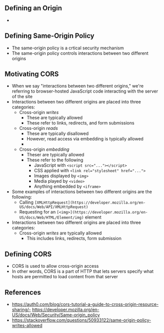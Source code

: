 ## Defining an Origin
- 

## Defining Same-Origin Policy
- The same-origin policy is a crtical security mechanism
- The same-origin policy controls interactions between two different origins

## Motivating CORS
- When we say "interactions between two different origins," we're referring to browser-hosted JavaScript code interacting with the server of the site
- Interactions between two different origins are placed into three categories:
	- Cross-origin *writes*
		- These are typically allowed
		- These refer to links, redirects, and form submissions
	- Cross-origin *reads*
		- These are typically disallowed
		- However, read access via embedding is typically allowed
		- 
	- Cross-origin *embedding*
		- Theser are typically allowed
		- These refer to the following
			- JavaScript with `<script src="..."></script>`
			- CSS applied with `<link rel="stylesheet" href="...">`
			- Images displayed by `<img>`
			- Media played by `<video>`
			- Anything embedded by `<iframe>`
- Some examples of interactions between two different origins are the following:
	- Calling `[XMLHttpRequest](https://developer.mozilla.org/en-US/docs/Web/API/XMLHttpRequest)`
	- Requesting for an `[<img>](https://developer.mozilla.org/en-US/docs/Web/HTML/Element/img)` element
- Interactions between two different origins are placed into three categories:
	- Cross-origin *writes* are typically allowed
		- This includes links, redirects, form submission

## Defining CORS
- CORS is used to allow cross-origin access
- In other words, CORS is a part of HTTP that lets servers specify what hosts are permitted to load content from that server

## References
- https://auth0.com/blog/cors-tutorial-a-guide-to-cross-origin-resource-sharing/- https://developer.mozilla.org/en-US/docs/Web/Security/Same-origin_policy
- https://stackoverflow.com/questions/50933122/same-origin-policy-writes-allowed
